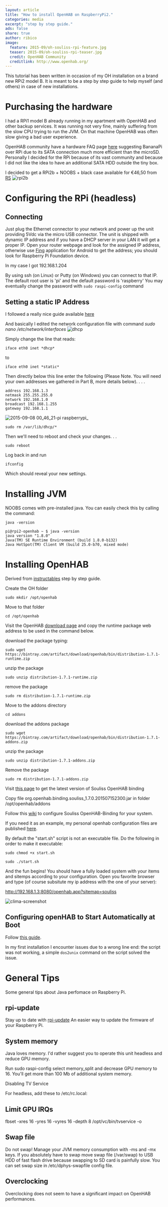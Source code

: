 ```yaml
---
layout: article
title: "How to install OpenHAB on RaspberryPi2."
categories: media
excerpt: "step by step guide."
ads: false
share: true
author: ribico
image:
  feature: 2015-09/oh-souliss-rpi-feature.jpg
  teaser: 2015-09/oh-souliss-rpi-teaser.jpg
  credit: OpenHAB Community
  creditlink: http://www.openhab.org/
---
```


This tutorial has been written in occasion of my OH installation on a brand new RPi2 model B.
It is meant to be a step by step guide to help myself (and others) in case of new installations.

# Purchasing the hardware

I had a RPi1 model B already running in my apartment with OpenHAB and other backup services.
It was running not very fine, mainly suffering from the slow CPU trying to run the JVM.
On that machine OpenHAB was often slow giving a bad user experience.

OpenHAB community have a hardware FAQ page [here](https://github.com/openhab/openhab/wiki/Hardware-FAQ) suggesting BananaPi over RPi due to its SATA connection much more efficient than the microSD.
Personally I decided for the RPi because of its vast community and because I did not like the idea to have an additional SATA HDD outside the tiny box.

I decided to get a RPi2b + NOOBS + black case available for €46,50 from [RS](http://it.rs-online.com/web/p/processor-microcontroller-development-kits/8772457/?origin=PSF_431027|fp&cm_sp=featureproducts-_-FeaturedProductsContent-_-8772457)
![rpi2b](https://cloud.githubusercontent.com/assets/5812335/9723267/f1bafce8-55bd-11e5-9751-d07882b87044.png)

# Configuring the RPi (headless)

## Connecting

Just plug the Ethernet connector to your network and power up the unit providing 5Vdc via the micro USB connector.
The unit is shipped with dynamic IP address and if you have a DHCP server in your LAN it will get a proper IP.
Open your router webpage and look for the assigned IP address, otherwise use [Fing](https://play.google.com/store/apps/details?id=com.overlook.android.fing&hl=en) application for Android to get the address; you should look for Raspberry Pi Foundation device.

In my case I got 192.168.1.204

By using ssh (on Linux) or Putty (on Windows) you can connect to that IP.
The default root user is 'pi' and the default password is 'raspberry'
You may eventually change the password with `sudo raspi-config` command

## Setting a static IP Address
I followed a really nice guide available [here](http://www.modmypi.com/blog/tutorial-how-to-give-your-raspberry-pi-a-static-ip-address)

And basically I edited the network configuration file with command *sudo nano /etc/network/interfaces*
![dhcp](https://www.modmypi.com/image/data/tutorials/static-ip/tutorial-how-to-give-your-raspberry-pi-a-static-ip-address-2.png)

Simply change the line that reads:

`iface eth0 inet *dhcp*`

to

`iface eth0 inet *static*`

Then directly below this line enter the following (Please Note. You will need your own addresses we gathered in Part B, more details below). . . .

```
address 192.168.1.3
netmask 255.255.255.0
network 192.168.1.0
broadcast 192.168.1.255
gateway 192.168.1.1
```

![2015-09-08 00_46_21-pi raspberrypi_](https://cloud.githubusercontent.com/assets/5812335/9723514/123e2c24-55c3-11e5-8f58-fa448539fcbf.png)

`sudo rm /var/lib/dhcp/*`

Then we'll need to reboot and check your changes. . .

`sudo reboot`

Log back in and run

`ifconfig`

Which should reveal your new settings.

# Installing JVM

NOOBS comes with pre-installed java.
You can easily check this by calling the command:

`java -version`

```
pi@rpi2-openhab ~ $ java -version
java version "1.8.0"
Java(TM) SE Runtime Environment (build 1.8.0-b132)
Java HotSpot(TM) Client VM (build 25.0-b70, mixed mode)
```

# Installing OpenHAB

Derived from [instructables](http://www.instructables.com/id/OpenHAB-on-Raspberry-Pi/?ALLSTEPS) step by step guide.

Create the OH folder

`sudo mkdir /opt/openhab`

Move to that folder

`cd /opt/openhab`

Visit the OpenHAB [download page](http://www.openhab.org/getting-started/downloads.html) and copy the runtime package web address to be used in the command below.

download the package typing:

`sudo wget https://bintray.com/artifact/download/openhab/bin/distribution-1.7.1-runtime.zip`

unzip the package

`sudo unzip distribution-1.7.1-runtime.zip`

remove the package

`sudo rm distribution-1.7.1-runtime.zip`


Move to the addons directory

`cd addons`

download the addons package

`sudo wget https://bintray.com/artifact/download/openhab/bin/distribution-1.7.1-addons.zip`

unzip the package

`sudo unzip distribution-1.7.1-addons.zip`

Remove the package

`sudo rm distribution-1.7.1-addons.zip`


Visit [this page](https://drive.google.com/folderview?id=0BzyjHRwlzov4WlgtSG0tejJ3aE0&usp=sharing#list) to get the latest version of Souliss OpenHAB binding

Copy file org.openhab.binding.souliss_1.7.0.201507152300.jar in folder /opt/openhab/addons

Follow this [wiki](https://github.com/souliss/souliss/wiki/openHAB-Binding) to configure Souliss OpenHAB-Binding for your system.

If you need it as an example, my personal openhab configuration files are published [here](https://github.com/ribico/gr-home-automation/tree/master/openhab/configurations).

By default the "start.sh" script is not an executable file. Do the following in order to make it executable:

`sudo chmod +x start.sh`

`sudo ./start.sh`

And the fun begins! You should have a fully loaded system with your items and sitemps according to your configuration.
Open you favorite browser and type (of course subsitute my ip address with the one of your server):

http://192.168.1.3:8080/openhab.app?sitemap=souliss

![clima-screenshot](https://cloud.githubusercontent.com/assets/5812335/9748369/80f0da92-5684-11e5-86b7-1e6bf629ba43.png)

## Configuring openHAB to Start Automatically at Boot

Follow [this guide](http://www.homeautomationforgeeks.com/openhab_start.shtml).

In my first installation I encounter issues due to a wrong line end: the script was not working, a simple `dos2unix` command on the script solved the issue.

# General Tips
Some general tips about Java perfomace on Raspberry Pi.

## rpi-update

Stay up to date with [rpi-update](https://github.com/Hexxeh/rpi-update/)
An easier way to update the firmware of your Raspberry Pi.

## System memory

Java loves memory.
I'd rather suggest you to operate this unit headless and reduce GPU memory.

Run sudo raspi-config select memory_split and decrease GPU memory to 16. You'll get more than 100 Mb of additional system memory.

Disabling TV Service

For headless, add these to /etc/rc.local:

## Limit GPU IRQs
fbset -xres 16 -yres 16 -vyres 16 -depth 8
/opt/vc/bin/tvservice -o


## Swap file

Do not swap! Manage your JVM memory consumption with -ms and -mx keys. If you absolutely have to swap move swap file (/var/swap) to USB HDD of fast flash drive because swapping to SD card is painfully slow. You can set swap size in /etc/dphys-swapfile config file.

## Overclocking

Overclocking does not seem to have a significant impact on OpenHAB performances.
